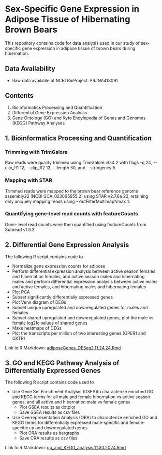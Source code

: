 # Sex-Specific Gene Expression in Adipose Tissue of Hibernating Brown Bears
This repository contains code for data analysis used in our study of sex-specific gene expression in adipose tissue of brown bears during hibernation.

## Data Availability
- Raw data available at NCBI BioProject: PRJNA413091

## Contents
1. Bioinformatics Processing and Quantification
2. Differential Gene Expression Analysis
3. Gene Ontology (GO) and Kyto Encylopedia of Genes and Genomes (KEGG) Pathway Analyses

## 1. Bioinformatics Processing and Quantification
### Trimming with TrimGalore
Raw reads were quality trimmed using TrimGalore v0.4.2 with flags -q 24, --clip_R1 12, --clip_R2 12, --length 50, and --stringency 5. 

### Mapping with STAR
Trimmed reads were mapped to the brown bear reference genome assembly22 (NCBI GCA_023065955.2) using STAR v2.7.6a 23, retaining only uniquely mapping reads using – outFilterMultimapNmax 1. 

### Quantifying gene-level read counts with featureCounts
Gene-level read counts were then quantified using featureCounts from Subread v1.6.3

## 2. Differential Gene Expression Analysis
The following R script contains code to
- Normalize gene expression counts for adipose
- Perform differential expression analysis between active season females and hibernation females, and active season males and hibernating males and perform differential expression analysis between active  males and active females, and hibernating  males and hibernating females
- Plot PCA 
- Subset significantly differentially expressed genes
- Plot Venn diagram of DEGs
- Subset unique upregulated and downregulated genes for males and females
- Subset shared upregulated and downregulated genes, plot the male vs female log2fc values of shared genes
- Make heatmaps of DEGs
- Plot the transcripts per million of two interesting genes (GPER1 and OXTR)

Link to R Markdown: [adiposeGenes_DESeq2.11.24.24.Rmd](https://github.com/lexienstrom/brown-bear-adipose-sex-differences/blob/main/analysis/adipose_DESeq2.11.25.24.Rmd)

## 3. GO and KEGG Pathway Analysis of Differentially Expressed Genes
The following R script contains code used to
- Use Gene Set Enrichment Analysis (GSEA)to characterize enriched GO and KEGG terms for all male and female hibernation vs active season genes, and all active and hibernation male vs female genes
  * Plot GSEA results as dotplot
  * Save GSEA results as csv files
- Use Overrepresentation Analysis (ORA) to characterize enriched GO and KEGG terms for differentially expressed male-specific and female-specific up and downregulated genes
  * Plot ORA results as bargraphs
  * Save ORA results as csv files

Link to R Markdown: [go_and_KEGG_analysis.11.30.2024.Rmd](https://github.com/lexienstrom/brown-bear-adipose-sex-differences/blob/main/analysis/go_and_KEGG_analysis.11.30.2024.Rmd)
